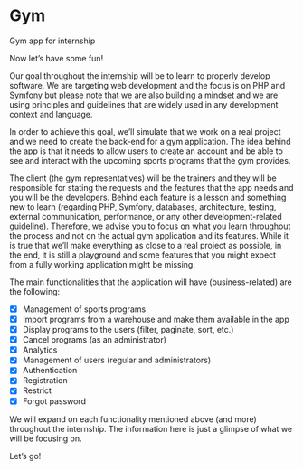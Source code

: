 # Gym
Gym app for internship


Now let’s have some fun!

Our goal throughout the internship will be to learn to properly develop software. We are targeting web development and the focus is on PHP and Symfony but please note that we are also building a mindset and we are using principles and guidelines that are widely used in any development context and language.

In order to achieve this goal, we’ll simulate that we work on a real project and we need to create the back-end for a gym application. The idea behind the app is that it needs to allow users to create an account and be able to see and interact with the upcoming sports programs that the gym provides.

The client (the gym representatives) will be the trainers and they will be responsible for stating the requests and the features that the app needs and you will be the developers. Behind each feature is a lesson and something new to learn (regarding PHP, Symfony, databases, architecture, testing, external communication, performance, or any other development-related guideline). Therefore, we advise you to focus on what you learn throughout the process and not on the actual gym application and its features. While it is true that we’ll make everything as close to a real project as possible, in the end, it is still a playground and some features that you might expect from a fully working application might be missing.

The main functionalities that the application will have (business-related) are the following:
- [X] Management of sports programs
- [X] Import programs from a warehouse and make them available in the app
- [X] Display programs to the users (filter, paginate, sort, etc.)
- [X] Cancel programs (as an administrator)
- [X] Analytics
- [X] Management of users (regular and administrators)
- [X] Authentication
- [X] Registration
- [X] Restrict
- [X] Forgot password

We will expand on each functionality mentioned above (and more) throughout the internship. The information here is just a glimpse of what we will be focusing on.

Let’s go!
